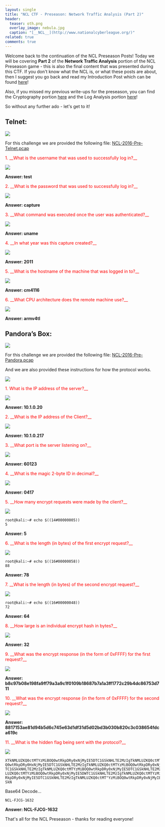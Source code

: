 ```yaml
---
layout: single
title: "NCL CTF - Preseason: Network Traffic Analysis (Part 2)"
header:
  teaser: oth.png
  overlay_image: nebula.jpg
  caption: "[__NCL__](http://www.nationalcyberleague.org/)"
related: true
comments: true
---
```


Welcome back to the continuation of the NCL Preseason Posts! Today we will be covering __Part 2__ of the __Network Traffic Analysis__ portion of the NCL Preseason game - this is also the final content that was presented during this CTF. If you don't know what the NCL is, or what these posts are about, then I suggest you go back and read my Introduction Post which can be found [here](https://jhalon.github.io/ncl-intro-osint/)!

Also, if you missed my previous write-ups for the preseason, you can find the Cryptography portion [here](https://jhalon.github.io/ncl-crypto/) and the Log Analysis portion [here](https://jhalon.github.io/ncl-log-analysis/)!

So without any further ado - let's get to it!

## Telnet:

<a href="/images/ncl15.png"><img src="/images/ncl15.png"></a>

For this challenge we are provided the following file: [NCL-2016-Pre-Telnet.pcap](https://jhalon.github.io/download/NCL-2016-Pre-Telnet.pcap)

<div class="rBorder" markdown="1">
<span style="color:red">1. __What is the username that was used to successfully log in?__</span>

<a href="/images/ncl-telnet-1.png"><img src="/images/ncl-telnet-1.png"></a>

__Answer: test__
</div>

<div class="rBorder" markdown="1">
<span style="color:red">2. __What is the password that was used to successfully log in?__</span>

<a href="/images/ncl-telnet-1.png"><img src="/images/ncl-telnet-1.png"></a>

__Answer: capture__
</div>

<div class="rBorder" markdown="1">
<span style="color:red">3. __What command was executed once the user was authenticated?__</span>

<a href="/images/ncl-telnet-1.png"><img src="/images/ncl-telnet-1.png"></a>

__Answer: uname__
</div>

<div class="rBorder" markdown="1">
<span style="color:red">4. __In what year was this capture created?__</span>

<a href="/images/ncl-telnet-1.png"><img src="/images/ncl-telnet-1.png"></a>

__Answer: 2011__
</div>

<div class="rBorder" markdown="1">
<span style="color:red">5. __What is the hostname of the machine that was logged in to?__</span>

<a href="/images/ncl-telnet-1.png"><img src="/images/ncl-telnet-1.png"></a>

__Answer: cm4116__
</div>

<div class="rBorder" markdown="1">
<span style="color:red">6. __What CPU architecture does the remote machine use?__</span>

<a href="/images/ncl-telnet-1.png"><img src="/images/ncl-telnet-1.png"></a>

__Answer: armv4tl__
</div>

## Pandora’s Box:

<a href="/images/ncl16.png"><img src="/images/ncl16.png"></a>

For this challenge we are provided the following file: [NCL-2016-Pre-Pandora.pcap](https://jhalon.github.io/download/NCL-2016-Pre-Pandora.pcap)

And we are also provided these instructions for how the protocol works.

<a href="/images/ncl17.png"><img src="/images/ncl17.png"></a>

<div class="rBorder" markdown="1">
<span style="color:red">1. What is the IP address of the server?__</span>

<a href="/images/ncl-pan-1.png"><img src="/images/ncl-pan-1.png"></a>

__Answer: 10.1.0.20__
</div>

<div class="rBorder" markdown="1">
<span style="color:red">2. __What is the IP address of the Client?__</span>

<a href="/images/ncl-pan-1.png"><img src="/images/ncl-pan-1.png"></a>

__Answer: 10.1.0.217__
</div>

<div class="rBorder" markdown="1">
<span style="color:red">3. __What port is the server listening on?__</span>

<a href="/images/ncl-pan-1.png"><img src="/images/ncl-pan-1.png"></a>

__Answer: 60123__
</div>

<div class="rBorder" markdown="1">
<span style="color:red">4. __What is the magic 2-byte ID in decimal?__</span>

<a href="/images/ncl-pan-2.png"><img src="/images/ncl-pan-2.png"></a>

__Answer: 0417__
</div>

<div class="rBorder" markdown="1">
<span style="color:red">5. __How many encrypt requests were made by the client?__</span>

<a href="/images/ncl-pan-2.png"><img src="/images/ncl-pan-2.png"></a>

```console
root@kali:~# echo $((14#00000005))
5
```

__Answer: 5__
</div>

<div class="rBorder" markdown="1">
<span style="color:red">6. __What is the length (in bytes) of the first encrypt request?__</span>

<a href="/images/ncl-pan-2.png"><img src="/images/ncl-pan-2.png"></a>

```console
root@kali:~# echo $((16#00000058))
88
```

__Answer: 78__
</div>

<div class="rBorder" markdown="1">
<span style="color:red">7. __What is the length (in bytes) of the second encrypt request?__</span>

<a href="/images/ncl-pan-2.png"><img src="/images/ncl-pan-2.png"></a>

```console
root@kali:~# echo $((16#00000048))
72
```

__Answer: 64__
</div>

<div class="rBorder" markdown="1">
<span style="color:red">8. __How large is an individual encrypt hash in bytes?__</span>

<a href="/images/ncl-pan-3.png"><img src="/images/ncl-pan-3.png"></a>

__Answer: 32__
</div>

<div class="rBorder" markdown="1">
<span style="color:red">9. __What was the encrypt response (in the form of 0xFFFF) for the first request?__</span>

<a href="/images/ncl-pan-4.png"><img src="/images/ncl-pan-4.png"></a>

__Answer: b8c97b08e198fa9ff79a3a9c1f0109b18687b7a1a3ff1772c29b4dc86753d711__
</div>

<div class="rBorder" markdown="1">
<span style="color:red">10. __What was the encrypt response (in the form of 0xFFFF) for the second request?__</span>

<a href="/images/ncl-pan-5.png"><img src="/images/ncl-pan-5.png"></a>

__Answer: 8817153ae81d94b5d6c745e63d1df31d5d02bd3b030b820c3c038654fdca619c__
</div>

<div class="rBorder" markdown="1">
<span style="color:red">11. __What is the hidden flag being sent with the protocol?__</span>

<a href="/images/ncl-pan-6.png"><img src="/images/ncl-pan-6.png"></a>

```
XTkNMLUZKQ0ctMTYzMiBOQ0wtRkpDRy0xNjMyIE5DTC1GSkNHLTE2MzIgTkNMLUZKQ0ctMTYzMiBO
Q0wtRkpDRy0HxNjMyIE5DTC1GSkNHLTE2MzIgTkNMLUZKQ0ctMTYzMiBOQ0wtRkpDRy0xNjMyIE5D
TC1GSkkNHLTE2MzIgTkNMLUZKQ0ctMTYzMiBOQ0wtRkpDRy0xNjMyIE5DTC1GSkNHLTE2MzIgTkNM
LUZKQ0ctMTYzMiBOQ0wtRkpDRy0xNjMyIE5DWTC1GSkNHLTE2MzIgTkNMLUZKQ0ctMTYzMiBOQ0wt
RkpDRy0xNjMyIE5DTC1GSkNHLTE2MzIgTkNMLUZKQ0ctMT"YzMiBOQ0wtRkpDRy0xNjMyIE5DTC1G
SkN
```

Base64 Decode...

```
NCL-FJCG-1632
```

__Answer: NCL-FJCG-1632__
</div>

That's all for the NCL Preseason - thanks for reading everyone!
